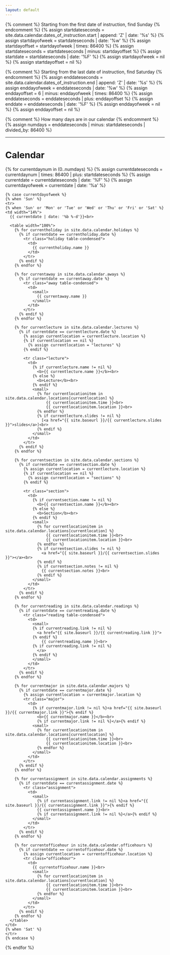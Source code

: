 ```yaml
---
layout: default
---
```


{% comment %} Starting from the first date of instruction, find Sunday {% endcomment %}
{% assign startdateseconds = site.data.calendar.dates_of_instruction.start | append: 'Z' | date: '%s' %}
{% assign startdayofweek = startdateseconds | date: '%w' %}
{% assign startdayoffset = startdayofweek | times: 86400 %}
{% assign startdateseconds = startdateseconds | minus: startdayoffset %}
{% assign startdate = startdateseconds | date: '%F' %}
{% assign startdayofweek = nil %}
{% assign startdayoffset = nil %}

{% comment %} Starting from the last date of instruction, find Saturday {% endcomment %}
{% assign enddateseconds = site.data.calendar.dates_of_instruction.end | append: 'Z' | date: '%s' %}
{% assign enddayofweek = enddateseconds | date: '%w' %}
{% assign enddayoffset = 6 | minus: enddayofweek | times: 86400 %}
{% assign enddateseconds = enddateseconds | plus: enddayoffset %}
{% assign enddate = enddateseconds | date: '%F' %}
{% assign enddayofweek = nil %}
{% assign enddayoffset = nil %}

{% comment %} How many days are in our calendar {% endcomment %}
{% assign numdays = enddateseconds | minus: startdateseconds | divided_by: 86400 %}

---

# Calendar

<table class="calendar table table-bordered">
  {% for currentdaynum in (0..numdays) %}
    {% assign currentdateseconds = currentdaynum | times: 86400 | plus: startdateseconds %}
    {% assign currentdate = currentdateseconds | date: '%F' %}
    {% assign currentdayofweek = currentdate | date: '%a' %}

    {% case currentdayofweek %}
    {% when 'Sun' %}
    <tr>
    {% when 'Sun' or 'Mon' or 'Tue' or 'Wed' or 'Thu' or 'Fri' or 'Sat' %}
    <td width="14%">
      {{ currentdate | date: '%b %-d'}}<br>
      
      <table width="100%">
        {% for currentholiday in site.data.calendar.holidays %}
          {% if currentdate == currentholiday.date %}
            <tr class="holiday table-condensed">
              <td>
                {{ currentholiday.name }}
              </td>
            </tr>
          {% endif %}
        {% endfor %}

        {% for currentaway in site.data.calendar.aways %}
          {% if currentdate == currentaway.date %}
            <tr class="away table-condensed">
              <td>
                <small>
                  {{ currentaway.name }}
                </small>
              </td>
            </tr>
          {% endif %}
        {% endfor %}       
        
        {% for currentlecture in site.data.calendar.lectures %}
          {% if currentdate == currentlecture.date %}
            {% assign currentlocation = currentlecture.location %}
            {% if currentlocation == nil %}
              {% assign currentlocation = "lectures" %}
            {% endif %}
  
            <tr class="lecture">
              <td>
                {% if currentlecture.name != nil %}
                  <b>{{ currentlecture.name }}</b><br>
                {% else %}   
                  <b>Lecture</b><br>
                {% endif %}
                <small>
                  {% for currentlocationitem in site.data.calendar.locations[currentlocation] %}
                      {{ currentlocationitem.time }}<br>
                      {{ currentlocationitem.location }}<br>
                  {% endfor %}
                  {% if currentlecture.slides != nil %}
                    [<a href="{{ site.baseurl }}/{{ currentlecture.slides }}">slides</a>]<br>
                  {% endif %}
                </small>
              </td>
            </tr>
          {% endif %}
        {% endfor %}
  
        {% for currentsection in site.data.calendar.sections %}
          {% if currentdate == currentsection.date %}
            {% assign currentlocation = currentlecture.location %}
            {% if currentlocation == nil %}
              {% assign currentlocation = "sections" %}
            {% endif %}
  
            <tr class="section">
              <td>
                {% if currentsection.name != nil %}
                  <b>{{ currentsection.name }}</b><br>
                {% else %}   
                  <b>Section</b><br>
                {% endif %}
                <small>
                  {% for currentlocationitem in site.data.calendar.locations[currentlocation] %}
                      {{ currentlocationitem.time }}<br>
                      {{ currentlocationitem.location }}<br>
                  {% endfor %}
                  {% if currentsection.slides != nil %}
                    <a href="{{ site.baseurl }}/{{ currentsection.slides }}"></a><br>
                  {% endif %}
                  {% if currentsection.notes != nil %}
                    {{ currentsection.notes }}<br>
                  {% endif %}
                </small>
              </td>
            </tr>
          {% endif %}
        {% endfor %}

        {% for currentreading in site.data.calendar.readings %}
          {% if currentdate == currentreading.date %}
            <tr class="reading table-condensed">
              <td>
                <small>
                {% if currentreading.link != nil %}
                  <a href="{{ site.baseurl }}/{{ currentreading.link }}">
                {% endif %}
                    {{ currentreading.name }}<br>
                {% if currentreading.link != nil %}
                  </a>
                {% endif %}
                </small>
              </td>
            </tr>
          {% endif %}
        {% endfor %}

        {% for currentmajor in site.data.calendar.majors %}
          {% if currentdate == currentmajor.date %}
            {% assign currentlocation = currentmajor.location %}
            <tr class="major">
              <td>
                {% if currentmajor.link != nil %}<a href="{{ site.baseurl }}/{{ currentmajor.link }}">{% endif %}
                  <b>{{ currentmajor.name }}</b><br>
                  {% if currentmajor.link != nil %}</a>{% endif %}
                <small>
                  {% for currentlocationitem in site.data.calendar.locations[currentlocation] %}
                      {{ currentlocationitem.time }}<br>
                      {{ currentlocationitem.location }}<br>
                  {% endfor %}
                </small>
              </td>
            </tr>
          {% endif %}
        {% endfor %}
        
        {% for currentassignment in site.data.calendar.assignments %}
          {% if currentdate == currentassignment.date %}
            <tr class="assignment">
              <td>
                <small>
                  {% if currentassignment.link != nil %}<a href="{{ site.baseurl }}/{{ currentassignment.link }}">{% endif %}
                  {{ currentassignment.name }}<br>
                  {% if currentassignment.link != nil %}</a>{% endif %}
                </small>
              </td>
            </tr>
          {% endif %}
        {% endfor %}

        {% for currentofficehour in site.data.calendar.officehours %}
          {% if currentdate == currentofficehour.date %}
            {% assign currentlocation = currentofficehour.location %}
            <tr class="officehour">
              <td>
                {{ currentofficehour.name }}<br>
                <small>
                  {% for currentlocationitem in site.data.calendar.locations[currentlocation] %}
                      {{ currentlocationitem.time }}<br>
                      {{ currentlocationitem.location }}<br>
                  {% endfor %}
                </small>
              </td>
            </tr>
          {% endif %}
        {% endfor %}
      </table>
    </td>
    {% when 'Sat' %}
    </tr>
    {% endcase %}  
  {% endfor %}
</table>
    